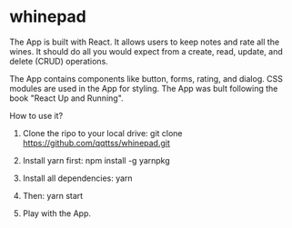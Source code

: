 # whinepad

The App is built with React. It allows users to keep notes and rate all the wines. It should do all you would expect from a create, read, update, and delete (CRUD) operations.

The App contains components like button, forms, rating, and dialog. CSS modules are used in the App for styling. The App was bult following the book "React Up and Running".

How to use it?

1) Clone the ripo to your local drive: git clone https://github.com/qqttss/whinepad.git

2) Install yarn first: npm install -g yarnpkg

3) Install all dependencies: yarn 

4) Then: yarn start

5) Play with the App.
